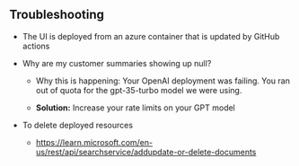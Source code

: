## **Troubleshooting** 

-   The UI is deployed from an azure container that is updated by GitHub
    actions

-   Why are my customer summaries showing up null?

    -   Why this is happening: Your OpenAI deployment was failing. You
        ran out of quota for the gpt-35-turbo model we were using.

    -   **Solution:** Increase your rate limits on your GPT model

- To delete deployed resources
    - https://learn.microsoft.com/en-us/rest/api/searchservice/addupdate-or-delete-documents
